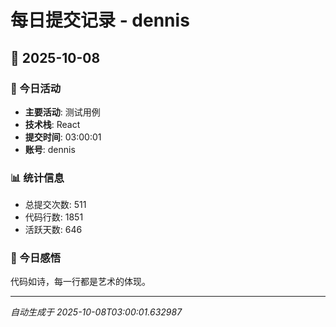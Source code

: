 # 每日提交记录 - dennis

## 📅 2025-10-08

### 🎯 今日活动
- **主要活动**: 测试用例
- **技术栈**: React
- **提交时间**: 03:00:01
- **账号**: dennis

### 📊 统计信息
- 总提交次数: 511
- 代码行数: 1851
- 活跃天数: 646

### 💭 今日感悟
代码如诗，每一行都是艺术的体现。

---
*自动生成于 2025-10-08T03:00:01.632987*
